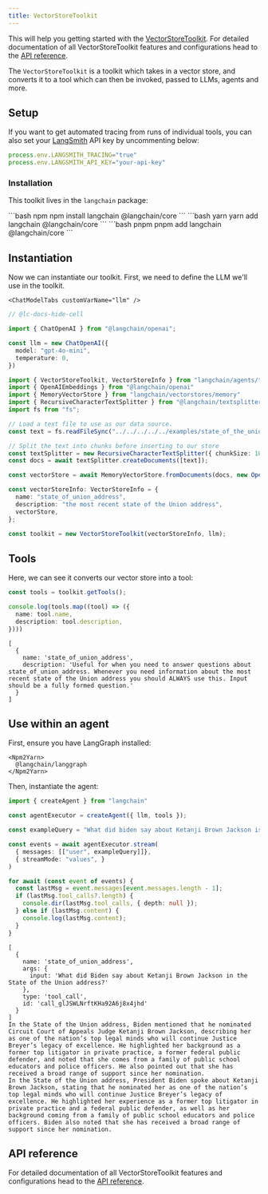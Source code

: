 ```yaml
---
title: VectorStoreToolkit
---
```


This will help you getting started with the [VectorStoreToolkit](/oss/concepts/tools/#toolkits). For detailed documentation of all VectorStoreToolkit features and configurations head to the [API reference](https://api.js.langchain.com/classes/langchain.agents.VectorStoreToolkit.html).

The `VectorStoreToolkit` is a toolkit which takes in a vector store, and converts it to a tool which can then be invoked, passed to LLMs, agents and more.

## Setup

If you want to get automated tracing from runs of individual tools, you can also set your [LangSmith](https://docs.smith.langchain.com/) API key by uncommenting below:

```typescript
process.env.LANGSMITH_TRACING="true"
process.env.LANGSMITH_API_KEY="your-api-key"
```

### Installation

This toolkit lives in the `langchain` package:

<CodeGroup>
```bash npm
npm install langchain @langchain/core
```
```bash yarn
yarn add langchain @langchain/core
```
```bash pnpm
pnpm add langchain @langchain/core
```
</CodeGroup>

## Instantiation

Now we can instantiate our toolkit. First, we need to define the LLM we'll use in the toolkit.

```{=mdx}
<ChatModelTabs customVarName="llm" />
```

```typescript
// @lc-docs-hide-cell

import { ChatOpenAI } from "@langchain/openai";

const llm = new ChatOpenAI({
  model: "gpt-4o-mini",
  temperature: 0,
})
```

```typescript
import { VectorStoreToolkit, VectorStoreInfo } from "langchain/agents/toolkits"
import { OpenAIEmbeddings } from "@langchain/openai"
import { MemoryVectorStore } from "langchain/vectorstores/memory"
import { RecursiveCharacterTextSplitter } from "@langchain/textsplitters";
import fs from "fs";

// Load a text file to use as our data source.
const text = fs.readFileSync("../../../../../examples/state_of_the_union.txt", "utf8");

// Split the text into chunks before inserting to our store
const textSplitter = new RecursiveCharacterTextSplitter({ chunkSize: 1000 });
const docs = await textSplitter.createDocuments([text]);

const vectorStore = await MemoryVectorStore.fromDocuments(docs, new OpenAIEmbeddings());

const vectorStoreInfo: VectorStoreInfo = {
  name: "state_of_union_address",
  description: "the most recent state of the Union address",
  vectorStore,
};

const toolkit = new VectorStoreToolkit(vectorStoreInfo, llm);
```

## Tools

Here, we can see it converts our vector store into a tool:

```typescript
const tools = toolkit.getTools();

console.log(tools.map((tool) => ({
  name: tool.name,
  description: tool.description,
})))
```

```output
[
  {
    name: 'state_of_union_address',
    description: 'Useful for when you need to answer questions about state_of_union_address. Whenever you need information about the most recent state of the Union address you should ALWAYS use this. Input should be a fully formed question.'
  }
]
```

## Use within an agent

First, ensure you have LangGraph installed:

```{=mdx}
<Npm2Yarn>
  @langchain/langgraph
</Npm2Yarn>
```

Then, instantiate the agent:

```typescript
import { createAgent } from "langchain"

const agentExecutor = createAgent({ llm, tools });
```

```typescript
const exampleQuery = "What did biden say about Ketanji Brown Jackson is the state of the union address?"

const events = await agentExecutor.stream(
  { messages: [["user", exampleQuery]]},
  { streamMode: "values", }
)

for await (const event of events) {
  const lastMsg = event.messages[event.messages.length - 1];
  if (lastMsg.tool_calls?.length) {
    console.dir(lastMsg.tool_calls, { depth: null });
  } else if (lastMsg.content) {
    console.log(lastMsg.content);
  }
}
```

```output
[
  {
    name: 'state_of_union_address',
    args: {
      input: 'What did Biden say about Ketanji Brown Jackson in the State of the Union address?'
    },
    type: 'tool_call',
    id: 'call_glJSWLNrftKHa92A6j8x4jhd'
  }
]
In the State of the Union address, Biden mentioned that he nominated Circuit Court of Appeals Judge Ketanji Brown Jackson, describing her as one of the nation’s top legal minds who will continue Justice Breyer’s legacy of excellence. He highlighted her background as a former top litigator in private practice, a former federal public defender, and noted that she comes from a family of public school educators and police officers. He also pointed out that she has received a broad range of support since her nomination.
In the State of the Union address, President Biden spoke about Ketanji Brown Jackson, stating that he nominated her as one of the nation’s top legal minds who will continue Justice Breyer’s legacy of excellence. He highlighted her experience as a former top litigator in private practice and a federal public defender, as well as her background coming from a family of public school educators and police officers. Biden also noted that she has received a broad range of support since her nomination.
```

## API reference

For detailed documentation of all VectorStoreToolkit features and configurations head to the [API reference](https://api.js.langchain.com/classes/langchain.agents.VectorStoreToolkit.html).

